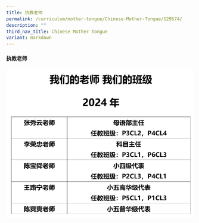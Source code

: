 ```yaml
---
title: 执教老师
permalink: /curriculum/mother-tongue/Chinese-Mother-Tongue/129574/
description: ""
third_nav_title: Chinese Mother Tongue
variant: markdown
---
```

<h4>执教老师</h4>

<img src="/images/Curriculum/Mother%20Tongue/CL/Screenshot_2024_06_20_085830.png" alt="执教老师">
